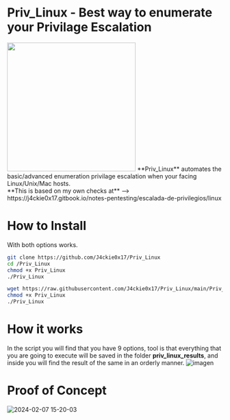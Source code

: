 # Priv_Linux - Best way to enumerate your Privilage Escalation
<img src="https://github.com/J4ckie0x17/Priv_Linux/blob/88b05bd190b15ea9612f8cdf9a03e9e9c326a7fb/images/logo.png" alignheight="300" width="300" />
**Priv_Linux** automates the basic/advanced enumeration privilage escalation when your facing Linux/Unix/Mac hosts.
<br>
**This is based on my own checks at** --> https://j4ckie0x17.gitbook.io/notes-pentesting/escalada-de-privilegios/linux

# How to Install
With both options works.
```sh
git clone https://github.com/J4ckie0x17/Priv_Linux
cd /Priv_Linux
chmod +x Priv_Linux
./Priv_Linux
```
```sh
wget https://raw.githubusercontent.com/J4ckie0x17/Priv_Linux/main/Priv_Linux.sh
chmod +x Priv_Linux
./Priv_Linux
```
# How it works
In the script you will find that you have 9 options, tool is that everything that you are going to execute will be saved in the 
folder **priv_linux_results**, and inside you will find the result of the same in an orderly manner.
![imagen](https://github.com/J4ckie0x17/Priv_Linux/assets/98595278/6604c0ff-4548-4a55-8d89-df0acc7ec3b4)

# Proof of Concept
![2024-02-07 15-20-03](https://github.com/J4ckie0x17/Priv_Linux/assets/98595278/d833bbb4-8bf6-47a1-8eda-9fd7f7b3faaa)



